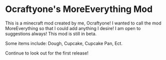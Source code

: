 # Ocraftyone's MoreEverything Mod
This is a minecraft mod created by me, Ocraftyone!
I wanted to call the mod MoreEverything so that I could add anything I desire!
I am open to suggestions always!
This mod is still in beta.

Some items include:
Dough,
Cupcake,
Cupcake Pan,
Ect.

Continue to look out for the first release!
